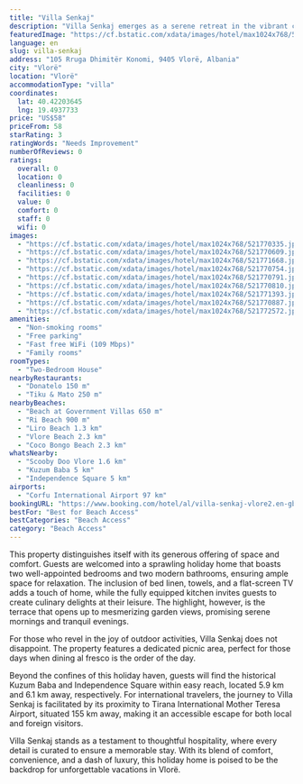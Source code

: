 ```yaml
---
title: "Villa Senkaj"
description: "Villa Senkaj emerges as a serene retreat in the vibrant city of Vlorë, striking a perfect balance between convenience and tranquility."
featuredImage: "https://cf.bstatic.com/xdata/images/hotel/max1024x768/521770335.jpg?k=958e8fe676eee9aa5140a90d5a0829dec7c218201ccc826319a2c87d78b6fa22&o=&hp=1"
language: en
slug: villa-senkaj
address: "105 Rruga Dhimitër Konomi, 9405 Vlorë, Albania"
city: "Vlorë"
location: "Vlorë"
accommodationType: "villa"
coordinates:
  lat: 40.42203645
  lng: 19.4937733
price: "US$58"
priceFrom: 58
starRating: 3
ratingWords: "Needs Improvement"
numberOfReviews: 0
ratings:
  overall: 0
  location: 0
  cleanliness: 0
  facilities: 0
  value: 0
  comfort: 0
  staff: 0
  wifi: 0
images:
  - "https://cf.bstatic.com/xdata/images/hotel/max1024x768/521770335.jpg?k=958e8fe676eee9aa5140a90d5a0829dec7c218201ccc826319a2c87d78b6fa22&o=&hp=1"
  - "https://cf.bstatic.com/xdata/images/hotel/max1024x768/521770609.jpg?k=1ff24d0fffb10f2f334488bf4b0cbe8ec237ad155efc543b28675159c237623a&o=&hp=1"
  - "https://cf.bstatic.com/xdata/images/hotel/max1024x768/521771668.jpg?k=9cdde5a4e855b2c99c5995b04f807f7d2e43e1d3f7f0e9288ab70966cdcec85e&o=&hp=1"
  - "https://cf.bstatic.com/xdata/images/hotel/max1024x768/521770754.jpg?k=8dc931215dda362165974640fc8cfd9de38880e845be035ec6e6d3454a0703c8&o=&hp=1"
  - "https://cf.bstatic.com/xdata/images/hotel/max1024x768/521770791.jpg?k=acb1609b8ea6f805fd6bd7116115573a16cf7e13561d24d2134832ac8163d91d&o=&hp=1"
  - "https://cf.bstatic.com/xdata/images/hotel/max1024x768/521770810.jpg?k=c2db98b6fe47147d6636ac1cd6aaf6f33746b25a677fa1ee608f0927b7371e38&o=&hp=1"
  - "https://cf.bstatic.com/xdata/images/hotel/max1024x768/521771393.jpg?k=aaaa1f92260aec84568b4ed299cc5e05fccbb546cb94c3324c35c4932428ddf2&o=&hp=1"
  - "https://cf.bstatic.com/xdata/images/hotel/max1024x768/521770887.jpg?k=fbacbad1388fca36b0584b6f88d426ac7786ad8d516b98f8bbde3f131f21e282&o=&hp=1"
  - "https://cf.bstatic.com/xdata/images/hotel/max1024x768/521772572.jpg?k=96277583940493eb880d689147691da03137afa33d467675135e6f4ddd6fad65&o=&hp=1"
amenities:
  - "Non-smoking rooms"
  - "Free parking"
  - "Fast free WiFi (109 Mbps)"
  - "Family rooms"
roomTypes:
  - "Two-Bedroom House"
nearbyRestaurants:
  - "Donatelo 150 m"
  - "Tiku & Mato 250 m"
nearbyBeaches:
  - "Beach at Government Villas 650 m"
  - "Ri Beach 900 m"
  - "Liro Beach 1.3 km"
  - "Vlore Beach 2.3 km"
  - "Coco Bongo Beach 2.3 km"
whatsNearby:
  - "Scooby Doo Vlore 1.6 km"
  - "Kuzum Baba 5 km"
  - "Independence Square 5 km"
airports:
  - "Corfu International Airport 97 km"
bookingURL: "https://www.booking.com/hotel/al/villa-senkaj-vlore2.en-gb.html?aid=8035640"
bestFor: "Best for Beach Access"
bestCategories: "Beach Access"
category: "Beach Access"
---
```


This property distinguishes itself with its generous offering of space and comfort. Guests are welcomed into a sprawling holiday home that boasts two well-appointed bedrooms and two modern bathrooms, ensuring ample space for relaxation. The inclusion of bed linen, towels, and a flat-screen TV adds a touch of home, while the fully equipped kitchen invites guests to create culinary delights at their leisure. The highlight, however, is the terrace that opens up to mesmerizing garden views, promising serene mornings and tranquil evenings.

For those who revel in the joy of outdoor activities, Villa Senkaj does not disappoint. The property features a dedicated picnic area, perfect for those days when dining al fresco is the order of the day. 

Beyond the confines of this holiday haven, guests will find the historical Kuzum Baba and Independence Square within easy reach, located 5.9 km and 6.1 km away, respectively. For international travelers, the journey to Villa Senkaj is facilitated by its proximity to Tirana International Mother Teresa Airport, situated 155 km away, making it an accessible escape for both local and foreign visitors.

Villa Senkaj stands as a testament to thoughtful hospitality, where every detail is curated to ensure a memorable stay. With its blend of comfort, convenience, and a dash of luxury, this holiday home is poised to be the backdrop for unforgettable vacations in Vlorë.